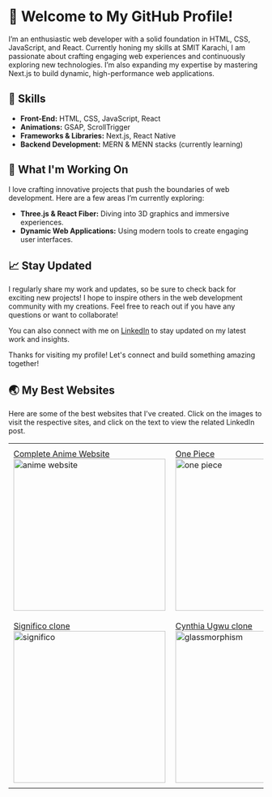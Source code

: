 # 👋 Welcome to My GitHub Profile!

I’m an enthusiastic web developer with a solid foundation in HTML, CSS, JavaScript, and React. Currently honing my skills at SMIT Karachi, I am passionate about crafting engaging web experiences and continuously exploring new technologies. I’m also expanding my expertise by mastering Next.js to build dynamic, high-performance web applications.


## 🚀 Skills

- **Front-End:** HTML, CSS, JavaScript, React
- **Animations:** GSAP, ScrollTrigger
- **Frameworks & Libraries:** Next.js, React Native
- **Backend Development:** MERN & MENN stacks (currently learning)

## 🌟 What I'm Working On

I love crafting innovative projects that push the boundaries of web development. Here are a few areas I’m currently exploring:

- **Three.js & React Fiber:** Diving into 3D graphics and immersive experiences.
- **Dynamic Web Applications:** Using modern tools to create engaging user interfaces.

## 📈 Stay Updated

I regularly share my work and updates, so be sure to check back for exciting new projects! I hope to inspire others in the web development community with my creations. Feel free to reach out if you have any questions or want to collaborate!

You can also connect with me on [LinkedIn](https://www.linkedin.com/in/thesaqibtahir/) to stay updated on my latest work and insights.

Thanks for visiting my profile! Let's connect and build something amazing together!
## 🌏 My Best Websites

Here are some of the best websites that I've created. Click on the images to visit the respective sites, and click on the text to view the related LinkedIn post.

<table>
  <tr>
    <td style="padding: 10px;">
      <a href="https://www.linkedin.com/feed/update/urn:li:activity:7253052473496522753">Complete Anime Website</a><br>
      <a href="https://anime-website-ecru.vercel.app/">
        <img src="https://github.com/user-attachments/assets/6024a035-93c7-473f-bbb6-49fd1d4fffe8" alt="anime website" width="300"/>
      </a>
    </td>
    <td style="padding: 10px;">
      <a href="https://one-piece-xi-six.vercel.app/">One Piece</a><br>
      <a href="https://anime-website-ecru.vercel.app/">
        <img src="https://github.com/user-attachments/assets/51b7c9d4-1661-49ae-9777-7292a96262af" alt="one piece" width="300"/>
      </a>
    </td>
    <td style="padding: 10px;">
      <a href="https://www.linkedin.com/feed/update/urn:li:activity:7253052473496522753">Wooble Hero Section</a><br>
      <a href="https://wooble-hero-section.vercel.app/">
        <img src="https://github.com/user-attachments/assets/f3bd7100-e166-4d59-a901-9a02f7a83996" alt="wooble hero section" width="300"/>
      </a>
    </td>
  </tr>
  <tr>
    <td style="padding: 10px;">
      <a href="https://www.linkedin.com/feed/update/urn:li:activity:7253052473496522753">Significo clone</a><br>
      <a href="https://clone-website-significo.vercel.app/">
        <img src="https://github.com/user-attachments/assets/23ea7846-9662-4e4d-b750-ac21bd66b08a" alt="significo" width="300"/>
      </a>
    </td>
    <td style="padding: 10px;">
      <a href="https://www.linkedin.com/feed/update/urn:li:activity:7253052473496522753">Cynthia Ugwu clone</a><br>
      <a href="https://cuberto-eight.vercel.app/">
        <img src="https://github.com/user-attachments/assets/392b6598-3986-40d5-a10d-d04b6101ac69" alt="glassmorphism" width="300"/>
      </a>
    </td>
    <td style="padding: 10px;">
      <a href="https://www.linkedin.com/feed/update/urn:li:activity:7253052473496522753">Cuberto clone</a><br>
      <a href="https://cuberto-eight.vercel.app/">
        <img src="https://github.com/user-attachments/assets/8203b248-d54b-42c7-940f-a7e46caeacef" alt="cuberto clone" width="300"/>
      </a>
    </td>
  </tr>
</table>
